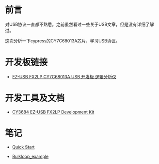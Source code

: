 # 前言

对USB协议一直都不熟悉。之前虽然看过一些关于USB文章，但是没有详细了解过。

这次分析一下cypress的CY7C68013A芯片，学习USB协议。

# 开发板链接

* [EZ-USB FX2LP CY7C68013A USB 开发板 逻辑分析仪](https://item.taobao.com/item.htm?spm=a230r.1.14.34.36aa2429c1z3Fr&id=522553287560&ns=1&abbucket=6#detail)

# 开发工具及文档

* [CY3684 EZ-USB FX2LP Development Kit](https://www.cypress.com/documentation/development-kitsboards/cy3684-ez-usb-fx2lp-development-kit)

# 笔记

* [Quick Start](./doc/quick_start.md)

* [Bulkloop_example](./doc/Bulkloop_example.md)
